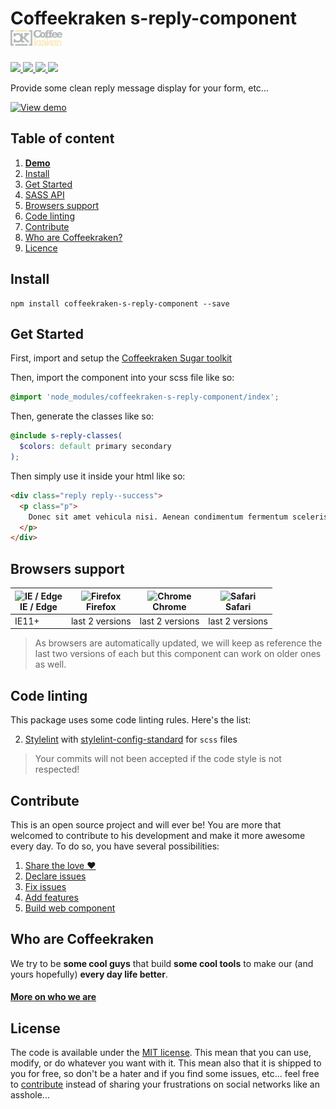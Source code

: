 # Coffeekraken s-reply-component <img src=".resources/coffeekraken-logo.jpg" height="25px" />

<p>
	<!-- <a href="https://travis-ci.org/coffeekraken/s-reply-component">
		<img src="https://img.shields.io/travis/coffeekraken/s-reply-component.svg?style=flat-square" />
	</a> -->
	<a href="https://www.npmjs.com/package/coffeekraken-s-reply-component">
		<img src="https://img.shields.io/npm/v/coffeekraken-s-reply-component.svg?style=flat-square" />
	</a>
	<a href="https://github.com/coffeekraken/s-reply-component/blob/master/LICENSE.txt">
		<img src="https://img.shields.io/npm/l/coffeekraken-s-reply-component.svg?style=flat-square" />
	</a>
	<!-- <a href="https://github.com/coffeekraken/s-reply-component">
		<img src="https://img.shields.io/npm/dt/coffeekraken-s-reply-component.svg?style=flat-square" />
	</a>
	<a href="https://github.com/coffeekraken/s-reply-component">
		<img src="https://img.shields.io/github/forks/coffeekraken/s-reply-component.svg?style=social&label=Fork&style=flat-square" />
	</a>
	<a href="https://github.com/coffeekraken/s-reply-component">
		<img src="https://img.shields.io/github/stars/coffeekraken/s-reply-component.svg?style=social&label=Star&style=flat-square" />
	</a> -->
	<a href="https://twitter.com/coffeekrakenio">
		<img src="https://img.shields.io/twitter/url/http/coffeekrakenio.svg?style=social&style=flat-square" />
	</a>
	<a href="http://coffeekraken.io">
		<img src="https://img.shields.io/twitter/url/http/shields.io.svg?style=flat-square&label=coffeekraken.io&colorB=f2bc2b&style=flat-square" />
	</a>
</p>

<p class="lead">Provide some clean reply message display for your form, etc...</p>

[![View demo](http://components.coffeekraken.io/assets/img/view-demo.png)](http://components.coffeekraken.io/app/s-reply-component)

## Table of content

1. **[Demo](http://components.coffeekraken.io/app/s-reply-component)**
2. [Install](#readme-install)
3. [Get Started](#readme-get-started)
4. [SASS API](doc/sass)
5. [Browsers support](#readme-browsers-support)
6. [Code linting](#readme-code-linting)
7. [Contribute](#readme-contribute)
8. [Who are Coffeekraken?](#readme-who-are-coffeekraken)
9. [Licence](#readme-license)

<a name="readme-install"></a>

## Install

```
npm install coffeekraken-s-reply-component --save
```

<a name="readme-get-started"></a>

## Get Started

First, import and setup the [Coffeekraken Sugar toolkit](https://github.com/coffeekraken/sugar)

Then, import the component into your scss file like so:

```scss
@import 'node_modules/coffeekraken-s-reply-component/index';
```

Then, generate the classes like so:

```scss
@include s-reply-classes(
  $colors: default primary secondary
);
```

Then simply use it inside your html like so:

```html
<div class="reply reply--success">
  <p class="p">
    Donec sit amet vehicula nisi. Aenean condimentum fermentum scelerisque. Quisque.
  </p>
</div>
```

<a id="readme-browsers-support"></a>

## Browsers support

| <img src="https://raw.githubusercontent.com/godban/browsers-support-badges/master/src/images/edge.png" alt="IE / Edge" width="16px" height="16px" /></br>IE / Edge | <img src="https://raw.githubusercontent.com/godban/browsers-support-badges/master/src/images/firefox.png" alt="Firefox" width="16px" height="16px" /></br>Firefox | <img src="https://raw.githubusercontent.com/godban/browsers-support-badges/master/src/images/chrome.png" alt="Chrome" width="16px" height="16px" /></br>Chrome | <img src="https://raw.githubusercontent.com/godban/browsers-support-badges/master/src/images/safari.png" alt="Safari" width="16px" height="16px" /></br>Safari |
| ------------------------------------------------------------------------------------------------------------------------------------------------------------------ | ----------------------------------------------------------------------------------------------------------------------------------------------------------------- | -------------------------------------------------------------------------------------------------------------------------------------------------------------- | -------------------------------------------------------------------------------------------------------------------------------------------------------------- |
| IE11+                                                                                                                                                              | last 2 versions                                                                                                                                                   | last 2 versions                                                                                                                                                | last 2 versions                                                                                                                                                |

> As browsers are automatically updated, we will keep as reference the last two versions of each but this component can work on older ones as well.

<a id="readme-code-linting"></a>

## Code linting

This package uses some code linting rules. Here's the list:

2. [Stylelint](https://github.com/stylelint/stylelint) with [stylelint-config-standard](https://github.com/stylelint/stylelint-config-standard) for `scss` files

> Your commits will not been accepted if the code style is not respected!

<a id="readme-contribute"></a>

## Contribute

This is an open source project and will ever be! You are more that welcomed to contribute to his development and make it more awesome every day.
To do so, you have several possibilities:

1. [Share the love ❤️](https://github.com/Coffeekraken/coffeekraken/blob/master/contribute.md#contribute-share-the-love)
2. [Declare issues](https://github.com/Coffeekraken/coffeekraken/blob/master/contribute.md#contribute-declare-issues)
3. [Fix issues](https://github.com/Coffeekraken/coffeekraken/blob/master/contribute.md#contribute-fix-issues)
4. [Add features](https://github.com/Coffeekraken/coffeekraken/blob/master/contribute.md#contribute-add-features)
5. [Build web component](https://github.com/Coffeekraken/coffeekraken/blob/master/contribute.md#contribute-build-web-component)

<a id="readme-who-are-coffeekraken"></a>

## Who are Coffeekraken

We try to be **some cool guys** that build **some cool tools** to make our (and yours hopefully) **every day life better**.

#### [More on who we are](https://github.com/Coffeekraken/coffeekraken/blob/master/who-are-we.md)

<a id="readme-license"></a>

## License

The code is available under the [MIT license](LICENSE). This mean that you can use, modify, or do whatever you want with it. This mean also that it is shipped to you for free, so don't be a hater and if you find some issues, etc... feel free to [contribute](https://github.com/Coffeekraken/coffeekraken/blob/master/contribute.md) instead of sharing your frustrations on social networks like an asshole...
